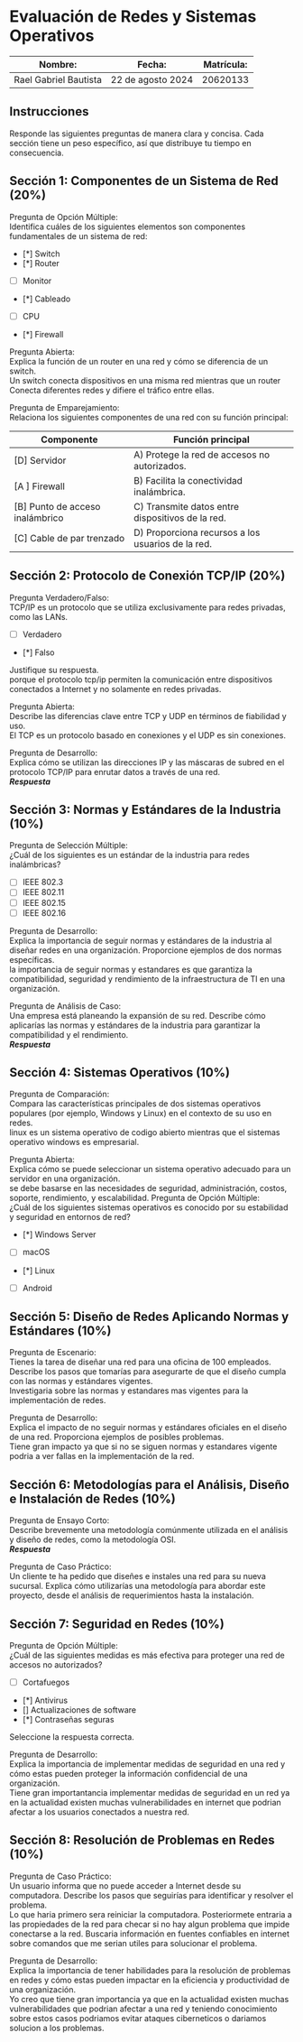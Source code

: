 # Evaluación de Redes y Sistemas Operativos

| Nombre: | Fecha: | Matrícula: |
|---------|--------|------------|
|Rael Gabriel Bautista  |    22 de agosto 2024    | 20620133           |

## Instrucciones

Responde las siguientes preguntas de manera clara y concisa. Cada sección tiene un peso específico, así que distribuye tu tiempo en consecuencia.

## Sección 1: Componentes de un Sistema de Red (20%)

Pregunta de Opción Múltiple:<br>
Identifica cuáles de los siguientes elementos son componentes fundamentales de un sistema de red:<br>

- [*] Switch
- [*] Router
- [ ] Monitor
- [*] Cableado
- [ ] CPU
- [*] Firewall

Pregunta Abierta:<br>
Explica la función de un router en una red y cómo se diferencia de un switch.<br>
Un switch conecta dispositivos en una misma red mientras que un router  Conecta diferentes redes y difiere el tráfico entre ellas.

Pregunta de Emparejamiento:<br>
Relaciona los siguientes componentes de una red con su función principal:<br>

| Componente                      | Función principal |
|---------------------------------|-------------------|
| [D] Servidor                    | A) Protege la red de accesos no autorizados. |
| [A ] Firewall                    | B) Facilita la conectividad inalámbrica. |
| [B] Punto de acceso inalámbrico | C) Transmite datos entre dispositivos de la red. |
| [C] Cable de par trenzado       | D) Proporciona recursos a los usuarios de la red. |

## Sección 2: Protocolo de Conexión TCP/IP (20%)

Pregunta Verdadero/Falso:<br>
TCP/IP es un protocolo que se utiliza exclusivamente para redes privadas, como las LANs.

- [ ] Verdadero
- [*] Falso

Justifique su respuesta.<br>
 porque el protocolo tcp/ip permiten la comunicación entre dispositivos conectados a Internet y no solamente en redes privadas. 

Pregunta Abierta:<br>
Describe las diferencias clave entre TCP y UDP en términos de fiabilidad y uso.<br>
El TCP es un protocolo basado en conexiones y el UDP es sin conexiones.

Pregunta de Desarrollo:<br>
Explica cómo se utilizan las direcciones IP y las máscaras de subred en el protocolo TCP/IP para enrutar datos a través de una red.<br>
___Respuesta___

## Sección 3: Normas y Estándares de la Industria (10%)

Pregunta de Selección Múltiple:<br>
¿Cuál de los siguientes es un estándar de la industria para redes inalámbricas?<br>

- [ ] IEEE 802.3
- [ ] IEEE 802.11
- [ ] IEEE 802.15
- [ ] IEEE 802.16

Pregunta de Desarrollo:<br>
Explica la importancia de seguir normas y estándares de la industria al diseñar redes en una organización. Proporcione ejemplos de dos normas específicas.<br>
la importancia de seguir normas y estandares es que garantiza la compatibilidad, seguridad y rendimiento de la infraestructura de TI en una organización. 

Pregunta de Análisis de Caso:<br>
Una empresa está planeando la expansión de su red. Describe cómo aplicarías las normas y estándares de la industria para garantizar la compatibilidad y el rendimiento.<br>
___Respuesta___

## Sección 4: Sistemas Operativos (10%)

Pregunta de Comparación:<br>
Compara las características principales de dos sistemas operativos populares (por ejemplo, Windows y Linux) en el contexto de su uso en redes.<br>
linux es un sistema operativo de codigo abierto mientras que el sistemas operativo windows es empresarial.

Pregunta Abierta:<br>
Explica cómo se puede seleccionar un sistema operativo adecuado para un servidor en una organización.<br>
se debe basarse  en las necesidades de seguridad, administración, costos, soporte, rendimiento, y escalabilidad.
Pregunta de Opción Múltiple:<br>
¿Cuál de los siguientes sistemas operativos es conocido por su estabilidad y seguridad en entornos de red?<br>

- [*] Windows Server
- [ ] macOS
- [*] Linux
- [ ] Android

## Sección 5: Diseño de Redes Aplicando Normas y Estándares (10%)

Pregunta de Escenario:<br>
Tienes la tarea de diseñar una red para una oficina de 100 empleados. Describe los pasos que tomarías para asegurarte de que el diseño cumpla con las normas y estándares vigentes.<br>
Investigaria sobre las normas y estandares mas vigentes para la implementación de redes.

Pregunta de Desarrollo:<br>
Explica el impacto de no seguir normas y estándares oficiales en el diseño de una red. Proporciona ejemplos de posibles problemas.<br>
Tiene gran impacto ya que si no se siguen normas y estandares vigente podria a ver fallas en la implementación de la red.

## Sección 6: Metodologías para el Análisis, Diseño e Instalación de Redes (10%)

Pregunta de Ensayo Corto:<br>
Describe brevemente una metodología comúnmente utilizada en el análisis y diseño de redes, como la metodología OSI.<br>
___Respuesta___

Pregunta de Caso Práctico:<br>
Un cliente te ha pedido que diseñes e instales una red para su nueva sucursal. Explica cómo utilizarías una metodología para abordar este proyecto, desde el análisis de requerimientos hasta la instalación.<br>


## Sección 7: Seguridad en Redes (10%)

Pregunta de Opción Múltiple:<br>
¿Cuál de las siguientes medidas es más efectiva para proteger una red de accesos no autorizados?<br>

- [ ] Cortafuegos
- [*] Antivirus
- [] Actualizaciones de software
- [*] Contraseñas seguras

Seleccione la respuesta correcta.

Pregunta de Desarrollo:<br>
Explica la importancia de implementar medidas de seguridad en una red y cómo estas pueden proteger la información confidencial de una organización.<br>
Tiene gran importantancia implementar medidas de seguridad en un red ya en la actualidad existen muchas vulnerabilidades en internet que podrian afectar a los usuarios conectados a nuestra red.
## Sección 8: Resolución de Problemas en Redes (10%)

Pregunta de Caso Práctico:<br>
Un usuario informa que no puede acceder a Internet desde su computadora. Describe los pasos que seguirías para identificar y resolver el problema.<br>
Lo que haria primero sera reiniciar la computadora.
Posteriormete entraria a las propiedades de la red para checar si no hay algun problema que impide conectarse a la red.
Buscaria información en fuentes confiables en internet sobre comandos que me serian utiles para solucionar el problema.

Pregunta de Desarrollo:<br>
Explica la importancia de tener habilidades para la resolución de problemas en redes y cómo estas pueden impactar en la eficiencia y productividad de una organización.<br>
Yo creo que tiene gran importancia ya que en la actualidad existen muchas vulnerabilidades que podrian afectar a una red y teniendo conocimiento sobre estos casos podriamos evitar ataques ciberneticos o dariamos solucion a los problemas.